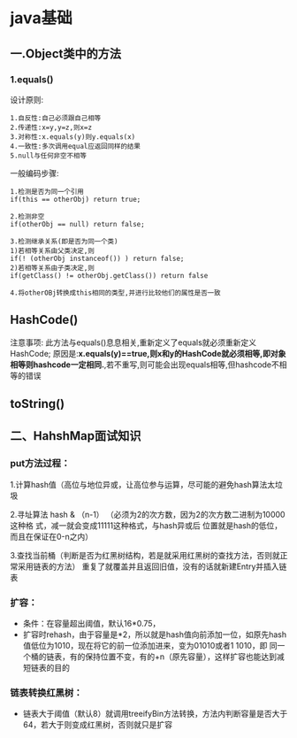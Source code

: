# java基础
## 一.Object类中的方法
### 1.equals()
设计原则:
```
1.自反性:自己必须跟自己相等
2.传递性:x=y,y=z,则x=z
3.对称性:x.equals(y)则y.equals(x)
4.一致性:多次调用equal应返回同样的结果
5.null与任何非空不相等
```
一般编码步骤:
```
1.检测是否为同一个引用
if(this == otherObj) return true;

2.检测非空
if(otherObj == null) return false;

3.检测继承关系(即是否为同一个类)
1)若相等关系由父类决定,则
if(! (otherObj instanceof()) ) return false;
2)若相等关系由子类决定,则
if(getClass() != otherObj.getClass()) return false

4.将otherOBj转换成this相同的类型,并进行比较他们的属性是否一致
``` 
## HashCode()
注意事项:
此方法与equals()息息相关,重新定义了equals就必须重新定义HashCode;
原因是:**x.equals(y)==true,则x和y的HashCode就必须相等,即对象相等则hashcode一定相同.**,若不重写,则可能会出现equals相等,但hashcode不相等的错误

## toString()

## 二、HahshMap面试知识
### put方法过程：
1.计算hash值（高位与地位异或，让高位参与运算，尽可能的避免hash算法太垃圾

2.寻址算法 hash & （n-1） （必须为2的次方数，因为2的次方数二进制为10000这种格
式，减一就会变成11111这种格式，与hash异或后
位置就是hash的低位，而且在保证在0-n之内）

3.查找当前桶（判断是否为红黑树结构，若是就采用红黑树的查找方法，否则就正常采用链表的方法）
	重复了就覆盖并且返回旧值，没有的话就新建Entry并插入链表

### 扩容：
* 条件：在容量超出阈值，默认16*0.75，
* 扩容时rehash，由于容量是*2，所以就是hash值向前添加一位，如原先hash值低位为1010，现在将它的前一位添加进来，变为01010或者1 1010，即
同一个桶的链表，有的保持位置不变，有的+n（原先容量），这样扩容也能达到减短链表的目的	

### 链表转换红黑树：
* 链表大于阈值（默认8）就调用treeifyBin方法转换，方法内判断容量是否大于64，若大于则变成红黑树，否则就只是扩容
